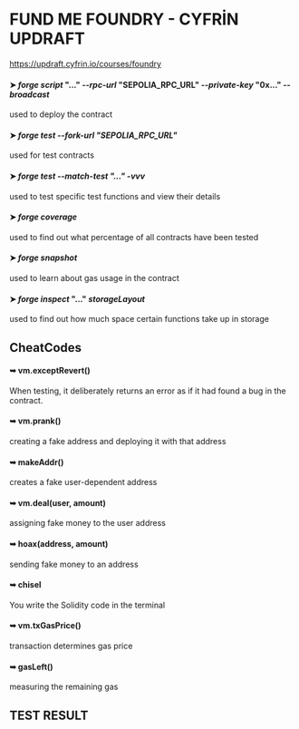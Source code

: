 # **FUND ME FOUNDRY  -  CYFRİN UPDRAFT**



https://updraft.cyfrin.io/courses/foundry




#### ➤ *forge script* "..." *--rpc-url* "SEPOLIA_RPC_URL" *--private-key* "0x..." *--broadcast*


used to deploy the contract


#### ➤ *forge test --fork-url "SEPOLIA_RPC_URL"*


used for test contracts


#### ➤ *forge test --match-test "..." -vvv*


used to test specific test functions and view their details


#### ➤ *forge coverage*


used to find out what percentage of all contracts have been tested


#### ➤  *forge snapshot*


used to learn about gas usage in the contract


#### ➤  *forge inspect* "..." *storageLayout*  


used to find out how much space certain functions take up in storage
        
       




## **CheatCodes** 




#### ➥ vm.exceptRevert()


When testing, it deliberately returns an error as if it had found a bug in the contract.


#### ➥ vm.prank()


creating a fake address and deploying it with that address


#### ➥ makeAddr()


creates a fake user-dependent address


#### ➥ vm.deal(user, amount)


assigning fake money to the user address


#### ➥ hoax(address, amount) 


sending fake money to an address


#### ➥ chisel 


You write the Solidity code in the terminal


#### ➥ vm.txGasPrice()


transaction determines gas price


#### ➥ gasLeft()


measuring the remaining gas







## TEST RESULT



